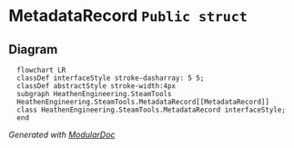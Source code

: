 # MetadataRecord `Public struct`

## Diagram
```mermaid
  flowchart LR
  classDef interfaceStyle stroke-dasharray: 5 5;
  classDef abstractStyle stroke-width:4px
  subgraph HeathenEngineering.SteamTools
  HeathenEngineering.SteamTools.MetadataRecord[[MetadataRecord]]
  class HeathenEngineering.SteamTools.MetadataRecord interfaceStyle;
  end
```

*Generated with* [*ModularDoc*](https://github.com/hailstorm75/ModularDoc)
